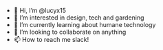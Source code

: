 - 👋 Hi, I’m @lucyx15
- 👀 I’m interested in design, tech and gardening
- 🌱 I’m currently learning about humane technology
- 💞️ I’m looking to collaborate on anything
- 📫 How to reach me slack!

<!---
lucyx15/lucyx15 is a ✨ special ✨ repository because its `README.md` (this file) appears on your GitHub profile.
You can click the Preview link to take a look at your changes.
--->
